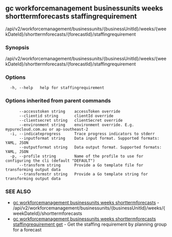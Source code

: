 ## gc workforcemanagement businessunits weeks shorttermforecasts staffingrequirement

/api/v2/workforcemanagement/businessunits/{businessUnitId}/weeks/{weekDateId}/shorttermforecasts/{forecastId}/staffingrequirement

### Synopsis

/api/v2/workforcemanagement/businessunits/{businessUnitId}/weeks/{weekDateId}/shorttermforecasts/{forecastId}/staffingrequirement

### Options

```
  -h, --help   help for staffingrequirement
```

### Options inherited from parent commands

```
      --accesstoken string    accessToken override
      --clientid string       clientId override
      --clientsecret string   clientSecret override
      --environment string    environment override. E.g. mypurecloud.com.au or ap-southeast-2
  -i, --indicateprogress      Trace progress indicators to stderr
      --inputformat string    Data input format. Supported formats: YAML, JSON
      --outputformat string   Data output format. Supported formats: YAML, JSON
  -p, --profile string        Name of the profile to use for configuring the cli (default "DEFAULT")
      --transform string      Provide a Go template file for transforming output data
      --transformstr string   Provide a Go template string for transforming output data
```

### SEE ALSO

* [gc workforcemanagement businessunits weeks shorttermforecasts](gc_workforcemanagement_businessunits_weeks_shorttermforecasts.html)	 - /api/v2/workforcemanagement/businessunits/{businessUnitId}/weeks/{weekDateId}/shorttermforecasts
* [gc workforcemanagement businessunits weeks shorttermforecasts staffingrequirement get](gc_workforcemanagement_businessunits_weeks_shorttermforecasts_staffingrequirement_get.html)	 - Get the staffing requirement by planning group for a forecast


